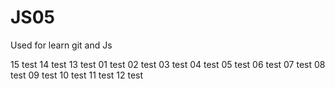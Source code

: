 # JS05


Used for learn git and Js

15 test
14 test
13 test
01 test
02 test
03 test
04 test
05 test
06 test
07 test
08 test
09 test
10 test
11 test
12 test













































































































































